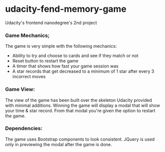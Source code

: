# udacity-fend-memory-game
Udacity's frontend nanodegree's 2nd project


### Game Mechanics;
The game is very simple with the following mechanics:
- Ability to try and choose to cards and see if they match or not
- Reset button to restart the game
- A timer that shows how fast your game session was
- A star records that get decreased to a minimum of 1 star after every 3 incorrect moves

### Game View:
The view of the game has been built over the skeleton Udacity provided with minimal additions. Winning the game will display a modal that will show your time & star record. From that modal you're given the option to restart the game.

### Dependencies:
The game uses Bootstrap components to look consistent.
JQuery is used only in previewing the modal after the game is done.
